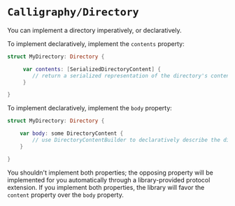 # ``Calligraphy/Directory``

You can implement a directory imperatively, or declaratively.

To implement declaratively, implement the ``contents`` property:

```swift
struct MyDirectory: Directory {

     var contents: [SerializedDirectoryContent] {
        // return a serialized representation of the directory's contents
     }

}
```

To implement declaratively, implement the ``body`` property:

```swift
struct MyDirectory: Directory {

    var body: some DirectoryContent {
        // use DirectoryContentBuilder to declaratively describe the directory's contents
    }

}
```

You shouldn't implement both properties; the opposing property will be implemented for you automatically through a library-provided protocol extension.
If you implement both properties, the library will favor the `content` property over the `body` property.
